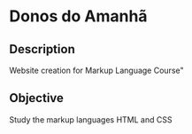 # Donos do Amanhã
## Description
  Website creation for Markup Language Course"
## Objective
  Study the markup languages  HTML and CSS



